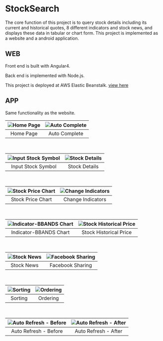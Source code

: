# StockSearch


The core function of this project is to query stock details including its current and historical quotes, 8 different indicators and stock news, and displays these data in tabular or chart form. This project is implemented as a website and a android application.


## WEB

Front end is built with Angular4.

Back end is implemented with Node.js.

This project is deployed at AWS Elastic Beanstalk. [view here](https://tinyurl.com/ybz4tcch)



## APP

Same functionality as the website. 


| ![Home Page](https://github.com/louiehuang/StockSearch/blob/master/App/Images/01.png?raw=true) | ![Auto Complete](https://github.com/louiehuang/StockSearch/blob/master/App/Images/02.png?raw=true)| 
|:---:|:---:|
| Home Page | Auto Complete | 

<br/>

| ![Input Stock Symbol](https://github.com/louiehuang/StockSearch/blob/master/App/Images/03.png?raw=true) | ![Stock Details](https://github.com/louiehuang/StockSearch/blob/master/App/Images/04.png?raw=true)| 
|:---:|:---:|
| Input Stock Symbol | Stock Details | 

<br/>

| ![Stock Price Chart](https://github.com/louiehuang/StockSearch/blob/master/App/Images/05.png?raw=true) | ![Change Indicators](https://github.com/louiehuang/StockSearch/blob/master/App/Images/06.png?raw=true)| 
|:---:|:---:|
| Stock Price Chart | Change Indicators | 

<br/>


| ![Indicator-BBANDS Chart](https://github.com/louiehuang/StockSearch/blob/master/App/Images/07.png?raw=true) | ![Stock Historical Price](https://github.com/louiehuang/StockSearch/blob/master/App/Images/08.png?raw=true)| 
|:---:|:---:|
| Indicator-BBANDS Chart | Stock Historical Price | 

<br/>



| ![Stock News](https://github.com/louiehuang/StockSearch/blob/master/App/Images/09.png?raw=true) | ![Facebook Sharing](https://github.com/louiehuang/StockSearch/blob/master/App/Images/10.png?raw=true)| 
|:---:|:---:|
| Stock News | Facebook Sharing | 

<br/>




| ![Sorting](https://github.com/louiehuang/StockSearch/blob/master/App/Images/11.png?raw=true) | ![Ordering](https://github.com/louiehuang/StockSearch/blob/master/App/Images/12.png?raw=true)| 
|:---:|:---:|
| Sorting | Ordering | 

<br/>


| ![Auto Refresh - Before](https://github.com/louiehuang/StockSearch/blob/master/App/Images/13.png?raw=true) | ![Auto Refresh - After](https://github.com/louiehuang/StockSearch/blob/master/App/Images/14.png?raw=true)| 
|:---:|:---:|
| Auto Refresh - Before | Auto Refresh - After | 

<br/>









